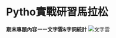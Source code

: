 # Pytho實戰研習馬拉松
**期末專題內容ーー文字雲&字詞統計**
![文字雲](https://user-images.githubusercontent.com/66252302/99225446-09e68200-2823-11eb-9cd3-9d974241340f.png)

